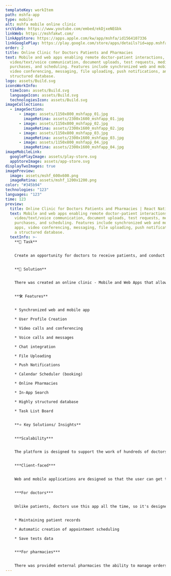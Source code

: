 ```yaml
---
templateKey: workItem
path: mshfa-app
type: mobile
alt: mshfa mobile online clinic
srcVideo: https://www.youtube.com/embed/ekDjxeNEGbk
linkWeb: https://mshfakwt.com/
linkAppStore: https://apps.apple.com/kw/app/mshfa/id1564107336
linkGooglePlay: https://play.google.com/store/apps/details?id=app.mshfa.mshfa
order: 2
title: Online Clinic for Doctors Patients and Pharmacies
text: Mobile and web apps enabling remote doctor-patient interactions, including
  video/text/voice communication, document uploads, test requests, medication
  purchases, and scheduling. Features include synchronized web and mobile apps,
  video conferencing, messaging, file uploading, push notifications, and a
  structured database.
logo: assets/Build.svg
iconsWorkInfo:
  timeIcon: assets/Build.svg
  languageIcon: assets/Build.svg
  technologiesIcon: assets/Build.svg
imageCollections:
  - imageSection:
      - image: assets/1150x800_mshfapp_01.jpg
        imageRetina: assets/2300x1600_mshfapp_01.jpg
      - image: assets/1150x800_mshfapp_02.jpg
        imageRetina: assets/2300x1600_mshfapp_02.jpg
      - image: assets/1150x800_mshfapp_03.jpg
        imageRetina: assets/2300x1600_mshfapp_03.jpg
      - image: assets/1150x800_mshfapp_04.jpg
        imageRetina: assets/2300x1600_mshfapp_04.jpg
imageMobileLink:
  googlePlayImage: assets/play-store.svg
  appStoreImage: assets/app-store.svg
displayTwoImages: true
imagePreview:
  image: assets/mshf_600x600.png
  imageRetina: assets/mshf_1200x1200.png
color: "#345b94"
technologies: "123"
languages: "123"
time: 123
preview:
  title: Online Clinic for Doctors Patients and Pharmacies | React Native App
  text: Mobile and web apps enabling remote doctor-patient interactions, including
    video/text/voice communication, document uploads, test requests, medication
    purchases, and scheduling. Features include synchronized web and mobile
    apps, video conferencing, messaging, file uploading, push notifications, and
    a structured database.
  textInfo: >-
    **📝 Task** 


    Сreate an opportunity for doctors to receive patients, and conduct examinations and diagnostics online. Our scope of work includes the front-end part of WEB and the development of MOBILE apps. 


    **🎯 Solution** 


    There was created an online clinic - Mobile and Web Apps that allow patients and doctors to interact using the web portal and the app via video/text/voice communication. Patients can upload docs, request tests, buy medicaments, chat with doctors, plan and conduct video calls to show body parts for examination, and discuss further treatment. 


    **🛠 Features** 


    * Synchronized web and mobile app 

    * User Profile Creation 

    * Video calls and conferencing 

    * Voice calls and messages 

    * Chat integration 

    * File Uploading 

    * Push Notifications

    * Calendar Scheduler (booking) 

    * Online Pharmacies 

    * In-App Search 

    * Highly structured database

    * Task List Board 


    **⭐ Key Solutions/ Insights** 


    ***Scalability*** 


    The platform is designed to support the work of hundreds of doctors and can be used by different clinics and doctors, regardless of specialization 


    ***Client-faced*** 


    Web and mobile applications are designed so that the user can get the maximum possible number of services without leaving home. Tests requesting, consultation, ordering medicines - all these functions are easy and quick to use at any time. 


    ***For doctors*** 


    Unlike patients, doctors use this app all the time, so it's designed for their needs: 


    * Maintaining patient records 

    * Automatic creation of appointment scheduling 

    * Save tests data 


    ***For pharmacies*** 


    There was provided external pharmacies the ability to manage orders received from Patients via the app.
---
```

